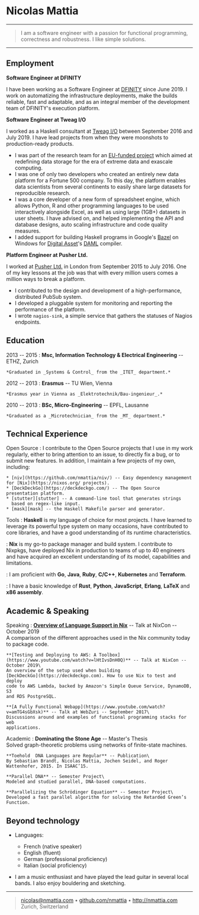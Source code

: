 Nicolas Mattia
============

----

>  I am a software engineer with a passion for functional programming,\
>  correctness and robustness. I like simple solutions.

----

Employment
----------

**Software Engineer at DFINITY**

I have been working as a Software Engineer at [DFINITY](https://dfinity.org)
since June 2019. I work on automatizing the infrastructure deployments, make
the builds reliable, fast and adaptable, and as an integral member of the
development team of DFINITY's execution platform.

**Software Engineer at Tweag I/O**

I worked as a Haskell consultant at [Tweag I/O][tweag] between September 2016
and July 2019. I have lead projects from when they were moonshots to
production-ready products.

* I was part of the research team for an [EU-funded project][sage] which aimed
  at redefining data storage for the era of extreme data and exascale
  computing.
* I was one of only two developers who created an entirely new data platform
  for a Fortune 500 company. To this day, the platform enables data scientists
  from several continents to easily share large datasets for reproducible
  research.
* I was a core developer of a new form of spreadsheet engine, which
  allows Python, R and other programming languages to be used interactively
  alongside Excel, as well as using large (1GB+) datasets in user sheets. I
  have advised on, and helped implementing the API and database designs, auto
  scaling infrastructure and code quality measures.
* I added support for building Haskell programs in Google's [Bazel] on Windows
  for [Digital Asset][DA]'s [DAML] compiler.

**Platform Engineer at Pusher Ltd.**

I worked at [Pusher Ltd.](https://pusher.com) in London from September 2015 to
July 2016. One of my key lessons at the job was that with every million users
comes a million ways to break a platform.

* I contributed to the design and development of a high-performance,
  distributed PubSub system.
* I developed a pluggable system for monitoring and reporting the performance
  of the platform.
* I wrote `nagios-sink`, a simple service that gathers the statuses of Nagios
  endpoints.

[sage]: http://www.sagestorage.eu/
[tweag]: https://tweag.io
[Bazel]: https://bazel.build/
[DA]: https://digitalasset.com/
[DAML]: https://daml.com/
[DFNITY]: https://dfinity.org

Education
---------

2013 -- 2015
:   **Msc, Information Technology & Electrical Engineering** -- ETHZ, Zurich

    *Graduated in _Systems & Control_ from the _ITET_ department.*

2012 -- 2013
:   **Erasmus** -- TU Wien, Vienna

    *Erasmus year in Vienna as _Elektrotechnik/Bau-ingenieur_.*

2010 -- 2013
:   **BSc, Micro-Engineering** -- EPFL, Lausanne

    *Graduated as a _Microtechnician_ from the _MT_ department.*

Technical Experience
--------------------

Open Source
:   I contribute to the Open Source projects that I use in my work regularly,
    either to bring attention to an issue, to directly fix a bug, or to submit
    new features. In addition, I maintain a few projects of my own, including:

    * [niv](https://github.com/nmattia/niv/) -- Easy dependency management for [Nix](https://nixos.org/ projects).
    * [DeckDeckGo](https://deckdeckgo.com/) -- The Open Source presentation platform.
    * [stutter][stutter] -- A command-line tool that generates strings
      based on regex-like input.
    * [mask][mask] -- the Haskell Makefile parser and generator.

Tools
:   **Haskell** is my language of choice for most projects. I have learned to
    leverage its powerful type system on many occasions, have contributed to
    core libraries, and have a good understanding of its runtime
    characteristics.

:   **Nix** is my go-to package manager and build system. I contribute to
    Nixpkgs, have deployed Nix in production to teams of up to 40 engineers and
    have acquired an excellent understanding of its model, capabilities and
    limitations.

:   I am proficient with **Go**, **Java**, **Ruby**, **C/C++**, **Kubernetes**
    and **Terraform**.

:   I have a basic knowledge of **Rust**, **Python**, **JavaScript**,
    **Erlang**, **LaTeX** and **x86 assembly**.

[stutter]: https://github.com/githubuser/superlongprojectname
[mask]: https://github.com/githubuser/superlongprojectname

Academic & Speaking
--------------------

Speaking
:   **[Overview of Language Support in Nix](https://www.youtube.com/watch?v=nXDumHZI2zg)** -- Talk at NixCon -- October 2019\
    A comparison of the different approaches used in the Nix community today to
    package code.

    **[Testing and Deploying to AWS: A Toolbox](https://www.youtube.com/watch?v=lHtIvsDnH0Q)** -- Talk at NixCon -- October 2019\
    An overview of the setup used when building
    [DeckDeckGo](https://deckdeckgo.com). How to use Nix to test and deploy
    code to AWS Lambda, backed by Amazon's Simple Queue Service, DynamoDB, S3
    and RDS PostgreSQL.

    **[A Fully Functional Webapp](https://www.youtube.com/watch?v=amTG4sGbXsk)** -- Talk at WebZuri -- September 2017\
    Discussions around and examples of functional programming stacks for web
    applications.


Academic
:   **Dominating the Stone Age** -- Master's Thesis\
    Solved graph-theoretic problems using networks of finite-state machines.

    **Toehold  DNA Languages are Regular** -- Publication\
    By Sebastian Brandt, Nicolas Mattia, Jochen Seidel, and Roger Wattenhofer, 2015. In ISAAC’15.

    **Parallel DNA** -- Semester Project\
    Modeled and studied parallel, DNA-based computations.

    **Parallelizing the Schrödinger Equation** -- Semester Project\
    Developed a fast parallel algorithm for solving the Retarded Green’s Function.


Beyond technology
----------------------------------------

* Languages:

     * French (native speaker)
     * English (fluent)
     * German (professional proficiency)
     * Italian (social proficiency)

* I am a music enthusiast and have played the lead guitar in several local
  bands. I also enjoy bouldering and sketching.

----

> <nicolas@nmattia.com>
>   • [github.com/nmattia](http://github.com/nmattia)
>   • <http://nmattia.com>\
>   Zurich, Switzerland
